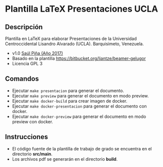 # Plantilla LaTeX Presentaciones UCLA

## Descripción
Plantilla en LaTeX para elaborar Presentaciones de la
Universidad Centroccidental Lisandro Alvarado (UCLA).
Barquisimeto, Venezuela.

* v1.0 [Saúl Piña (Año 2017)](https://github.com/sauljabin/plantilla-latex-presentacion-ucla)
* Basado en la plantilla https://bitbucket.org/liantze/beamer-gelugor
* Licencia GPL 3

## Comandos
* Ejecutar ```make presentacion``` para generar el documento.
* Ejecutar ```make preview``` para generar el documento en modo preview.
* Ejecutar ```make docker-build``` para crear imagen de docker.
* Ejecutar ```make docker-presentacion``` para generar el documento con docker.
* Ejecutar ```make docker-preview``` para generar el documento en modo preview con docker.

## Instrucciones
* El código fuente de la plantilla de trabajo de grado se encuentra en el directorio **src/main**.
* Los archivos pdf se generarán en el directorio **build**.
